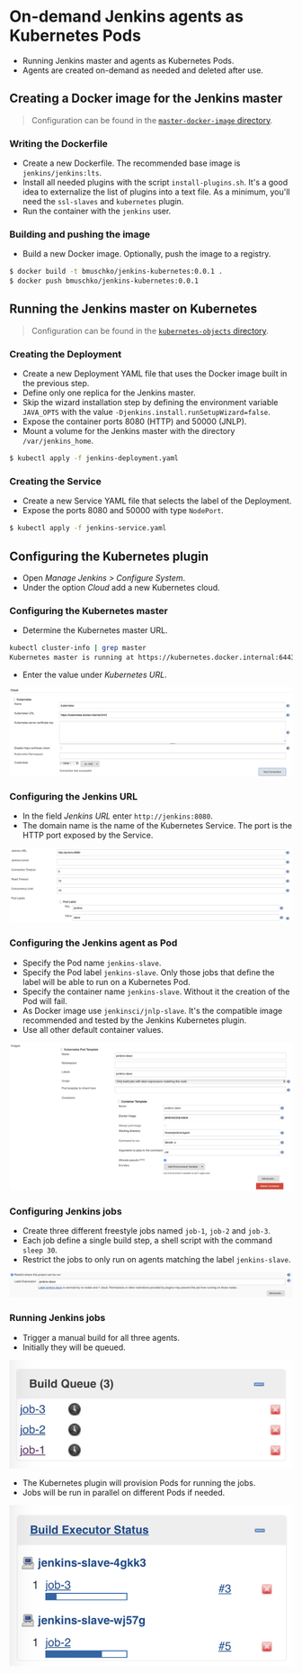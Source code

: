 # On-demand Jenkins agents as Kubernetes Pods

* Running Jenkins master and agents as Kubernetes Pods.
* Agents are created on-demand as needed and deleted after use.

## Creating a Docker image for the Jenkins master

> Configuration can be found in the [`master-docker-image` directory](./master-docker-image).

### Writing the Dockerfile

* Create a new Dockerfile. The recommended base image is `jenkins/jenkins:lts`.
* Install all needed plugins with the script `install-plugins.sh`. It's a good idea to externalize the list of plugins into a text file. As a minimum, you'll need the `ssl-slaves` and `kubernetes` plugin.
* Run the container with the `jenkins` user.

### Building and pushing the image

* Build a new Docker image. Optionally, push the image to a registry.

```bash
$ docker build -t bmuschko/jenkins-kubernetes:0.0.1 .
$ docker push bmuschko/jenkins-kubernetes:0.0.1
```

## Running the Jenkins master on Kubernetes

> Configuration can be found in the [`kubernetes-objects` directory](./kubernetes-objects).

### Creating the Deployment

* Create a new Deployment YAML file that uses the Docker image built in the previous step.
* Define only one replica for the Jenkins master.
* Skip the wizard installation step by defining the environment variable `JAVA_OPTS` with the value `-Djenkins.install.runSetupWizard=false`.
* Expose the container ports 8080 (HTTP) and 50000 (JNLP).
* Mount a volume for the Jenkins master with the directory `/var/jenkins_home`.

```bash
$ kubectl apply -f jenkins-deployment.yaml
```

### Creating the Service

* Create a new Service YAML file that selects the label of the Deployment.
* Expose the ports 8080 and 50000 with type `NodePort`.

```bash
$ kubectl apply -f jenkins-service.yaml
```

## Configuring the Kubernetes plugin

* Open _Manage Jenkins > Configure System_.
* Under the option _Cloud_ add a new Kubernetes cloud.

### Configuring the Kubernetes master

* Determine the Kubernetes master URL.

```bash
kubectl cluster-info | grep master
Kubernetes master is running at https://kubernetes.docker.internal:6443
```

* Enter the value under _Kubernetes URL_.

![Kubernetes Master](./images/kubernetes-master.png)

### Configuring the Jenkins URL

* In the field _Jenkins URL_ enter `http://jenkins:8080`.
* The domain name is the name of the Kubernetes Service. The port is the HTTP port exposed by the Service.

![Jenkins URL](./images/jenkins-url.png)

### Configuring the Jenkins agent as Pod

* Specify the Pod name `jenkins-slave`.
* Specify the Pod label `jenkins-slave`. Only those jobs that define the label will be able to run on a Kubernetes Pod.
* Specify the container name `jenkins-slave`. Without it the creation of the Pod will fail.
* As Docker image use `jenkinsci/jnlp-slave`. It's the compatible image recommended and tested by the Jenkins Kubernetes plugin.
* Use all other default container values.

![Pod And Container Configuration](./images/pod-container-config.png)

### Configuring Jenkins jobs

* Create three different freestyle jobs named `job-1`, `job-2` and `job-3`.
* Each job define a single build step, a shell script with the command `sleep 30`.
* Restrict the jobs to only run on agents matching the label `jenkins-slave`.

![Label Restriction](./images/label-restriction.png)

### Running Jenkins jobs

* Trigger a manual build for all three agents.
* Initially they will be queued.

![Job Queue](./images/job-queue.png)

* The Kubernetes plugin will provision Pods for running the jobs.
* Jobs will be run in parallel on different Pods if needed.

![Build Executor Status](./images/build-executor-status.png)